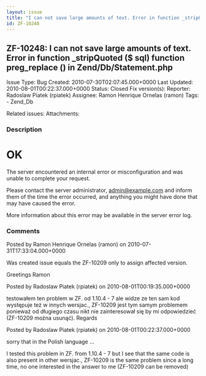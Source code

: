 ```yaml
---
layout: issue
title: "I can not save large amounts of text. Error in function _stripQuoted ($ sql) function preg_replace ()  in Zend/Db/Statement.php"
id: ZF-10248
---
```


ZF-10248: I can not save large amounts of text. Error in function \_stripQuoted ($ sql) function preg\_replace () in Zend/Db/Statement.php
------------------------------------------------------------------------------------------------------------------------------------------

 Issue Type: Bug Created: 2010-07-30T02:07:45.000+0000 Last Updated: 2010-08-01T00:22:37.000+0000 Status: Closed Fix version(s): 
 Reporter:  Radoslaw Piatek (rpiatek)  Assignee:  Ramon Henrique Ornelas (ramon)  Tags: - Zend\_Db
 
 Related issues: 
 Attachments: 
### Description

OK
==

The server encountered an internal error or misconfiguration and was unable to complete your request.

Please contact the server administrator, admin@example.com and inform them of the time the error occurred, and anything you might have done that may have caused the error.

More information about this error may be available in the server error log.

 

 

### Comments

Posted by Ramon Henrique Ornelas (ramon) on 2010-07-31T17:33:04.000+0000

Was created issue equals the ZF-10209 only to assign affected version.

Greetings Ramon

 

 

Posted by Radoslaw Piatek (rpiatek) on 2010-08-01T00:19:35.000+0000

testowałem ten problem w ZF. od 1.10.4 - 7 ale widze ze ten sam kod występuje też w innych wersjac., ZF-10209 jest tym samym problemem ponieważ od długiego czasu nikt nie zainteresował się by mi odpowiedzieć (ZF-10209 można usunąć). Regards

 

 

Posted by Radoslaw Piatek (rpiatek) on 2010-08-01T00:22:37.000+0000

sorry that in the Polish language ...

I tested this problem in ZF. from 1.10.4 - 7 but I see that the same code is also present in other wersjac., ZF-10209 is the same problem since a long time, no one interested in the answer to me (ZF-10209 can be removed)

 

 
